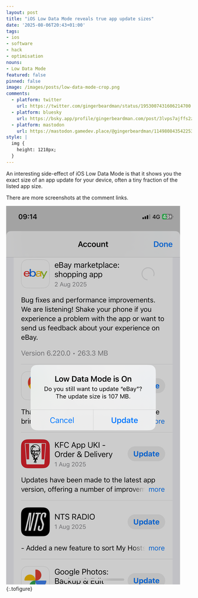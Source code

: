 ```yaml
---
layout: post
title: "iOS Low Data Mode reveals true app update sizes"
date: '2025-08-06T20:43+01:00'
tags:
- ios
- software
- hack
- optimisation
nouns:
- Low Data Mode
featured: false
pinned: false
image: /images/posts/low-data-mode-crop.png
comments:
  - platform: twitter
    url: https://twitter.com/gingerbeardman/status/1953007431606214700
  - platform: bluesky
    url: https://bsky.app/profile/gingerbeardman.com/post/3lvps7ajffs2z
  - platform: mastodon
    url: https://mastodon.gamedev.place/@gingerbeardman/114980843542253669
style: |
  img {
    height: 1218px;
  }
---
```


An interesting side-effect of iOS Low Data Mode is that it shows you the exact size of an app update for your device, often a tiny fraction of the listed app size.

There are more screenshots at the comment links.

![IMG](/images/posts/low-data-mode.png "eBay update actual size")
{:.tofigure}
